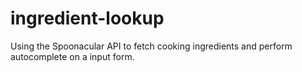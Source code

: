 # ingredient-lookup

Using the Spoonacular API to fetch cooking ingredients and perform autocomplete on a input form.